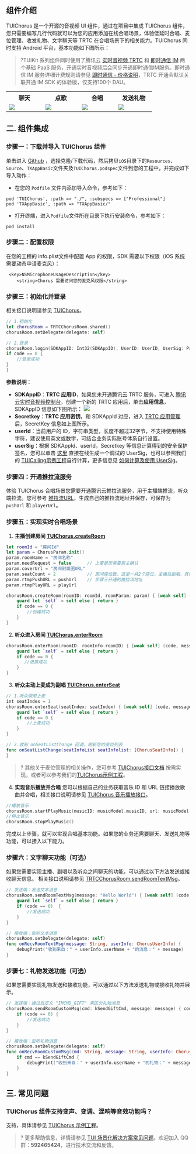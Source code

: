 ## 组件介绍

TUIChorus 是一个开源的音视频 UI 组件，通过在项目中集成 TUIChorus 组件，您只需要编写几行代码就可以为您的应用添加在线合唱场景，体验低延时合唱、麦位管理、收发礼物、文字聊天等 TRTC 在合唱场景下的相关能力。TUIChorus 同时支持 Android 平台，基本功能如下图所示：

>?TUIKit 系列组件同时使用了腾讯云 [实时音视频 TRTC](https://cloud.tencent.com/document/product/647/16788) 和 [即时通信 IM](https://cloud.tencent.com/document/product/269/42440) 两个基础 PaaS 服务，开通实时音视频后会同步开通即时通信IM服务。即时通信 IM 服务详细计费规则请参见 [即时通信 - 价格说明](https://cloud.tencent.com/document/product/269/11673)，TRTC 开通会默认关联开通 IM SDK 的体验版，仅支持100个 DAU。

<table>
     <tr>
         <th  width=20%  style="text-align:center">聊天</th>  
         <th  width=20%  style="text-align:center">点歌</th>  
         <th  width=20%  style="text-align:center">合唱</th>  
         <th width=20%  style="text-align:center">发送礼物</th>  
     </tr>
<tr>
<td><img src="https://qcloudimg.tencent-cloud.cn/raw/8378a5d92873ebd82b42732162162bca.png"/></td>
<td><img src="https://qcloudimg.tencent-cloud.cn/raw/da60b4e1195b92800c0ccf8d80ac1afc.png"/></td>
<td><img src="https://qcloudimg.tencent-cloud.cn/raw/57f537c3112d69fbb358e2e19993db89.png"/></td>
<td><img src="https://qcloudimg.tencent-cloud.cn/raw/ad65196370bc058154bd2bcf5a3bb1df.png"/></td>
</tr>
</table>


## 二. 组件集成

### 步骤一：下载并导入 TUIChorus 组件
单击进入 [Github](https://github.com/tencentyun/TUIChorus) ，选择克隆/下载代码，然后拷贝`iOS`目录下的`Resources`、`Source`、`TXAppBasic`文件夹及`TUIChorus.podspec`文件到您的工程中，并完成如下导入动作：
- 在您的 `Podfile` 文件内添加导入命令，参考如下：
```
pod 'TUIChorus', :path => "./", :subspecs => ["Professional"]
pod 'TXAppBasic', :path => "TXAppBasic/"
```
- 打开终端，进入`Podfile`文件所在目录下执行安装命令，参考如下：
```
pod install
```

### 步骤二：配置权限
在您的工程的 info.plist文件中配置 App 的权限，SDK 需要以下权限（iOS 系统需要动态申请麦克风）：
```
 <key>NSMicrophoneUsageDescription</key>
    <string>Chorus 需要访问您的麦克风权限</string>
```

### 步骤三：初始化并登录 
相关接口说明请参见 [TUIChorus](https://cloud.tencent.com/document/product/647/61860#sharedinstance)。

```swift
// 1.初始化
let chorusRoom = TRTCChorusRoom.shared()
chorusRoom.setDelegate(delegate: self)

// 2.登录
chorusRoom.login(SDKAppID: Int32(SDKAppID), UserID: UserID, UserSig: ProfileManager.shared.curUserSig()) { code, message in
if code == 0 {
	//登录成功
}
}
```
**参数说明**：
- **SDKAppID**：**TRTC 应用ID**，如果您未开通腾讯云 TRTC 服务，可进入 [腾讯云实时音视频控制台](https://console.cloud.tencent.com/trtc/app)，创建一个新的 TRTC 应用后，单击**应用信息**，SDKAppID 信息如下图所示：
![](https://qcloudimg.tencent-cloud.cn/raw/3d6ebfa2a1e4ae5d3af3ecd564fb1463.png)
- **Secretkey**：**TRTC 应用密钥**，和 SDKAppId 对应，进入 [TRTC 应用管理](https://console.cloud.tencent.com/trtc/app) 后，SecretKey 信息如上图所示。
- **userId**：当前用户的 ID，字符串类型，长度不超过32字节，不支持使用特殊字符，建议使用英文或数字，可结合业务实际账号体系自行设置。
- **userSig**：根据 SDKAppId、userId，Secretkey 等信息计算得到的安全保护签名，您可以单击 [这里](https://console.cloud.tencent.com/trtc/usersigtool) 直接在线生成一个调试的 UserSig，也可以参照我们的 [TUICalling示例工程](https://github.com/tencentyun/TUICalling/blob/main/Android/App/src/main/java/com/tencent/liteav/demo/LoginActivity.java#L74)自行计算，更多信息见 [如何计算及使用 UserSig](https://cloud.tencent.com/document/product/647/17275)。


### 步骤四：开通推拉流服务
体验 TUIChorus 合唱场景您需要开通腾讯云推拉流服务，用于主播端推流，听众端拉流。您可参考 [推拉流URL](https://cloud.tencent.com/document/product/454/7915)，生成自己的推拉流地址并保存，可保存为 `pushUrl` 和 `playerUrl`。

### 步骤五：实现实时合唱场景
1. **主播创建房间 [TUIChorus.createRoom](https://cloud.tencent.com/document/product/647/61860#createroom)**
```swift
let roomId = "房间Id"
let param = ChorusParam.init()
param.roomName = "房间名称"
param.needRequest = false      // 上麦是否需要房主确认
param.coverUrl = "房间封面图URL"
param.seatCount = 2			   // 房间座位数，这里一共2个座位，主播及副唱，其他人进房为听众
param.rtmpPushURL = pushUrl    // 步骤三开通的推拉流地址
param.rtmpPlayURL = playUrl

chorusRoom.createRoom(roomID: roomId, roomParam: param) { [weak self] (code, message) in
	guard let `self` = self else { return }
	if code == 0 {
		//创建成功
	}
}
```
2. **听众进入房间 [TUIChorus.enterRoom](https://cloud.tencent.com/document/product/647/61860#enterroom)**
```swift
chorusRoom.enterRoom(roomID: roomInfo.roomID) { [weak self] (code, message) in
	guard let `self` = self else { return }
	if code == 0 {
       //进房成功      
	}
}
```
3. **听众主动上麦成为副唱 [TUIChorus.enterSeat](https://cloud.tencent.com/document/product/647/61860#enterseat)**
```swift
// 1.听众调用上麦
int seatIndex = 1 
chorusRoom.enterSeat(seatIndex: seatIndex) { [weak self] (code, message) in
	guard let `self` = self else { return }
	if code == 0 {                    
		//上麦成功
	}
}

// 2.收到 onSeatListChange 回调，刷新您的麦位列表
func onSeatListChange(seatInfoList seatInfolist: [ChorusSeatInfo]) {
}
```
>? 其他关于麦位管理的相关操作，您可参考 [TUIChorus接口文档](https://cloud.tencent.com/document/product/647/61860) 按需实现，或者可以参考我们的[TUIChorus示例工程](https://github.com/tencentyun/TUIChorus/)。
4. **实现音乐播放并合唱**
您可以根据自己的业务获取音乐 ID 和 URL 链接播放歌曲并合唱，相关接口说明请参见 [TUIChorus 音乐播放接口](https://cloud.tencent.com/document/product/647/61860#.E9.9F.B3.E4.B9.90.E6.92.AD.E6.94.BE.E6.8E.A5.E5.8F.A32)。
```swift
//播放音乐
chorusRoom.startPlayMusic(musicID: musicModel.musicID, url: musicModel.contentUrl)
//停止音乐
chorusRoom.stopPlayMusic()
```

完成以上步骤，就可以实现合唱基本功能。如果您的业务还需要聊天、发送礼物等功能，可以接入以下能力。

### 步骤六：文字聊天功能（可选）
如果您需要实现主播、副唱以及听众之间聊天的功能，可以通过以下方法发送或接收聊天信息。
相关接口说明请参见 [TRTCChorusRoom.sendRoomTextMsg](https://cloud.tencent.com/document/product/647/61860#sendroomtextmsg)。

```swift
// 发送端：发送文本消息
chorusRoom.sendRoomTextMsg(message: "Hello World") { [weak self] (code, message) in
	guard let `self` = self else { return }
	if (code == 0)  {
		//发送成功
	}
}

// 接收端：监听文本消息
chorusRoom.setDelegate(delegate: self)
func onRecvRoomTextMsg(message: String, userInfo: ChorusUserInfo) {
	debugPrint("收到来自：" + userInfo.userName + "的消息：" + message)
}
```

### 步骤七：礼物发送功能（可选）
如果您需要实现礼物发送和接收功能，可以通过以下方法发送礼物或接收礼物并展示。

```swift
// 发送端：通过自定义 "IMCMD_GIFT" 来区分礼物消息
chorusRoom.sendRoomCustomMsg(cmd: kSendGiftCmd, message: message) { code, msg in
	if (code == 0) {
		//发送成功
	}
}

// 接收端：监听礼物消息
chorusRoom.setDelegate(delegate: self)
func onRecvRoomCustomMsg(cmd: String, message: String, userInfo: ChorusUserInfo) {
	if cmd == kSendGiftCmd {
		debugPrint("收到来自：" + userInfo.userName + "的礼物：" + message)
	}
}
```


## 三. 常见问题
### TUIChorus 组件支持变声、变调、混响等音效功能吗？
支持，具体请参见 [TUIChorus 示例工程](https://github.com/tencentyun/TUIChorus/blob/main/iOS/Source/ui/TRTCChorusViewController/SubViews/TRTCChorusSoundEffectAlert.swift)。

>? 更多帮助信息，详情请参见 [TUI 场景化解决方案常见问题](https://cloud.tencent.com/developer/article/1952880)。欢迎加入 QQ 群：**592465424**，进行技术交流和反馈。

